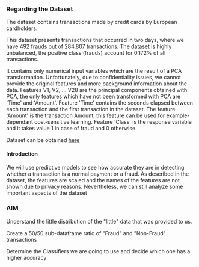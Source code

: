 
### Regarding the Dataset
The dataset contains transactions made by credit cards by European cardholders.

This dataset presents transactions that occurred in two days, where we have 492 frauds out of 284,807 transactions. The dataset is highly unbalanced, the positive class (frauds) account for 0.172% of all transactions.

It contains only numerical input variables which are the result of a PCA transformation. Unfortunately, due to confidentiality issues, we cannot provide the original features and more background information about the data. Features V1, V2, … V28 are the principal components obtained with PCA, the only features which have not been transformed with PCA are 'Time' and 'Amount'. Feature 'Time' contains the seconds elapsed between each transaction and the first transaction in the dataset. The feature 'Amount' is the transaction Amount, this feature can be used for example-dependant cost-sensitive learning. Feature 'Class' is the response variable and it takes value 1 in case of fraud and 0 otherwise.

Dataset can be obtained [here](https://www.kaggle.com/datasets/mlg-ulb/creditcardfraud)

#### Introduction
We will use predictive models to see how accurate they are in detecting whether a transaction is a normal payment or a fraud. As described in the dataset, the features are scaled and the names of the features are not shown due to privacy reasons. Nevertheless, we can still analyze some important aspects of the dataset

### AIM

Understand the little distribution of the "little" data that was provided to us.

Create a 50/50 sub-dataframe ratio of "Fraud" and "Non-Fraud" transactions

Determine the Classifiers we are going to use and decide which one has a higher accuracy
